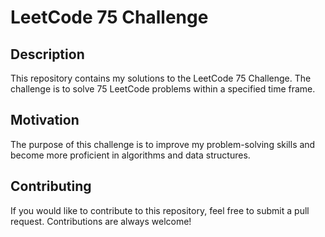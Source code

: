 # LeetCode 75 Challenge

## Description
This repository contains my solutions to the LeetCode 75 Challenge. The challenge is to solve 75 LeetCode problems within a specified time frame.

## Motivation
The purpose of this challenge is to improve my problem-solving skills and become more proficient in algorithms and data structures.

## Contributing
If you would like to contribute to this repository, feel free to submit a pull request. Contributions are always welcome!


